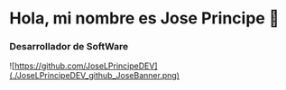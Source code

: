 # Hola, mi nombre es Jose Principe 👋
### Desarrollador de SoftWare

![https://github.com/JoseLPrincipeDEV](./JoseLPrincipeDEV_github_JoseBanner.png)
